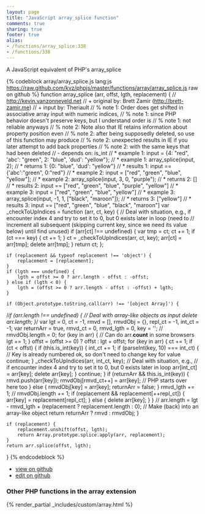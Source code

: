 ```yaml
---
layout: page
title: "JavaScript array_splice function"
comments: true
sharing: true
footer: true
alias:
- /functions/array_splice:338
- /functions/338
---
```

<!-- Generated by Rakefile:build -->
A JavaScript equivalent of PHP's array_splice

{% codeblock array/array_splice.js lang:js https://raw.github.com/kvz/phpjs/master/functions/array/array_splice.js raw on github %}
function array_splice (arr, offst, lgth, replacement) {
    // http://kevin.vanzonneveld.net
    // +   original by: Brett Zamir (http://brett-zamir.me)
    // +   input by: Theriault
    // %        note 1: Order does get shifted in associative array input with numeric indices,
    // %        note 1: since PHP behavior doesn't preserve keys, but I understand order is
    // %        note 1: not reliable anyways
    // %        note 2: Note also that IE retains information about property position even
    // %        note 2: after being supposedly deleted, so use of this function may produce
    // %        note 2: unexpected results in IE if you later attempt to add back properties
    // %        note 2: with the same keys that had been deleted
    // -    depends on: is_int
    // *     example 1: input = {4: "red", 'abc': "green", 2: "blue", 'dud': "yellow"};
    // *     example 1: array_splice(input, 2);
    // *     returns 1: {0: "blue", 'dud': "yellow"}
    // *     results 1: input == {'abc':"green", 0:"red"}
    // *     example 2: input = ["red", "green", "blue", "yellow"];
    // *     example 2: array_splice(input, 3, 0, "purple");
    // *     returns 2: []
    // *     results 2: input == ["red", "green", "blue", "purple", "yellow"]
    // *     example 3: input = ["red", "green", "blue", "yellow"]
    // *     example 3: array_splice(input, -1, 1, ["black", "maroon"]);
    // *     returns 3: ["yellow"]
    // *     results 3: input == ["red", "green", "blue", "black", "maroon"]
    var _checkToUpIndices = function (arr, ct, key) {
        // Deal with situation, e.g., if encounter index 4 and try to set it to 0, but 0 exists later in loop (need to
        // increment all subsequent (skipping current key, since we need its value below) until find unused)
        if (arr[ct] !== undefined) {
            var tmp = ct;
            ct += 1;
            if (ct === key) {
                ct += 1;
            }
            ct = _checkToUpIndices(arr, ct, key);
            arr[ct] = arr[tmp];
            delete arr[tmp];
        }
        return ct;
    };

    if (replacement && typeof replacement !== 'object') {
        replacement = [replacement];
    }
    if (lgth === undefined) {
        lgth = offst >= 0 ? arr.length - offst : -offst;
    } else if (lgth < 0) {
        lgth = (offst >= 0 ? arr.length - offst : -offst) + lgth;
    }

    if (Object.prototype.toString.call(arr) !== '[object Array]') {
/*if (arr.length !== undefined) { // Deal with array-like objects as input
        delete arr.length;
        }*/
        var lgt = 0,
            ct = -1,
            rmvd = [],
            rmvdObj = {},
            repl_ct = -1,
            int_ct = -1;
        var returnArr = true,
            rmvd_ct = 0,
            rmvd_lgth = 0,
            key = '';
        // rmvdObj.length = 0;
        for (key in arr) { // Can do arr.__count__ in some browsers
            lgt += 1;
        }
        offst = (offst >= 0) ? offst : lgt + offst;
        for (key in arr) {
            ct += 1;
            if (ct < offst) {
                if (this.is_int(key)) {
                    int_ct += 1;
                    if (parseInt(key, 10) === int_ct) { // Key is already numbered ok, so don't need to change key for value
                        continue;
                    }
                    _checkToUpIndices(arr, int_ct, key); // Deal with situation, e.g.,
                    // if encounter index 4 and try to set it to 0, but 0 exists later in loop
                    arr[int_ct] = arr[key];
                    delete arr[key];
                }
                continue;
            }
            if (returnArr && this.is_int(key)) {
                rmvd.push(arr[key]);
                rmvdObj[rmvd_ct++] = arr[key]; // PHP starts over here too
            } else {
                rmvdObj[key] = arr[key];
                returnArr = false;
            }
            rmvd_lgth += 1;
            // rmvdObj.length += 1;
            if (replacement && replacement[++repl_ct]) {
                arr[key] = replacement[repl_ct];
            } else {
                delete arr[key];
            }
        }
        // arr.length = lgt - rmvd_lgth + (replacement ? replacement.length : 0); // Make (back) into an array-like object
        return returnArr ? rmvd : rmvdObj;
    }

    if (replacement) {
        replacement.unshift(offst, lgth);
        return Array.prototype.splice.apply(arr, replacement);
    }
    return arr.splice(offst, lgth);
}
{% endcodeblock %}

 - [view on github](https://github.com/kvz/phpjs/blob/master/functions/array/array_splice.js)
 - [edit on github](https://github.com/kvz/phpjs/edit/master/functions/array/array_splice.js)

### Other PHP functions in the array extension
{% render_partial _includes/custom/array.html %}
